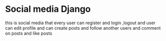 # Social media Django
this is social media that every user can register and login ,logout and user can edit profile and can create posts and follow another
users and comment on posts and like posts
